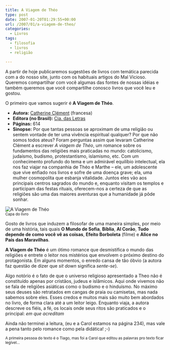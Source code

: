 ```yaml
---
title: A Viagem de Théo
type: post
date: 2007-01-20T01:29:55+00:00
url: /2007/01/a-viagem-de-theo/
categories:
  - Livros
tags:
  - filosofia
  - livros
  - religião

---
```

A partir de hoje publicaremos sugestões de livros com temática parecida com a do nosso site, junto com os habituais artigos do Mal Vicioso. Queremos compartilhar com você algumas das fontes de nossas idéias e também queremos que você compartilhe conosco livros que você leu e gostou.

O primeiro que vamos sugerir é **A Viagem de Théo**.

  * **Autora:** [Catherine Clément][1] (francesa)
  * **Editora (no Brasil):** [Cia. das Letras][2]
  * **Páginas:** 614
  * **Sinopse:** Por que tantas pessoas se aproximam de uma religião ou sentem vontade de ter uma vivência espiritual qualquer? Por que não somos todos ateus? Foram perguntas assim que levaram Catherine Clément a escrever _A viagem de Théo_, um romance sobre os fundamentos das religiões mais praticadas no mundo: catolicismo, judaísmo, budismo, protestantismo, islamismo, etc. Com um conhecimento profundo do tema e um admirável equilíbio intelectual, ela nos faz viajar na companhia de Théo e Marthe – ele, um adolescente que vive enfiado nos livros e sofre de uma doença grave; ela, uma mulher cosmopolita que esbanja vitalidade. Juntos eles vão aos principais centros sagrados do mundo e, enquanto visitam os templos e participam das festas rituais, oferecem-nos a certeza de que as religiões são uma das maiores aventuras que a humanidade já pôde sonhar.

<div class="imagemdireita">
  <img src="https://i0.wp.com/tiagomadeira.com/wp-content/uploads/2007/01/theo0.jpg?w=604" alt="A Viagem de Théo" data-recalc-dims="1" /><br /><small>Capa do livro</small>
</div>

Gosto de livros que induzem a filosofar de uma maneira simples, por meio de uma história, tais quais **O Mundo de Sofia**, **Bíblia**, **Al Corão**, **Tudo depende de como você vê as coisas**, **Efeito Borboleta** (filme) e **Alice no País das Maravilhas**.

**A Viagem de Théo** é um ótimo romance que desmistifica o mundo das religiões e entrete o leitor nos mistérios que envolvem o próximo destino do protagonista. Em alguns momentos, o enredo cansa de tão óbvio (a autora faz questão de dizer que _sit down_ significa _sente-se_).

Algo notório é o fato de que o universo religioso apresentado a Theo não é constituído apenas por cristãos, judeus e islâmicos. Aqui onde vivemos não se fala de religiões asiáticas como o budismo e o hinduísmo. No máximo seus deuses são retratados em cangas de praia ou camisetas, mas nada sabemos sobre eles. Esses credos e muitos mais são muito bem abordados no livro, de forma clara até a um leitor leigo. Enquanto viaja, a autora descreve os fiéis, a fé, os locais onde seus ritos são praticados e o principal: _em que acreditam_

Ainda não terminei a leitura, (eu e a Carol estamos na página 234), mas vale a pena tanto pelo romance como pela didática! ;-)

<small>A primeira pessoa do texto é o Tiago, mas foi a Carol que editou as palavras pro texto ficar legível…</small>

 [1]: http://fr.wikipedia.org/wiki/Catherine_Clément
 [2]: http://www.ciadasletras.com.br/

